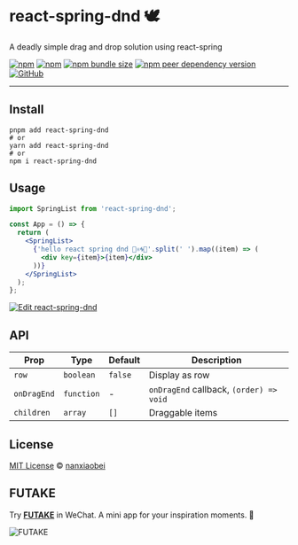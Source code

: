 # react-spring-dnd 🕊

A deadly simple drag and drop solution using react-spring

[![npm](https://img.shields.io/npm/v/react-spring-dnd.svg?style=flat-square)](https://www.npmjs.com/package/react-spring-dnd)
[![npm](https://img.shields.io/npm/dt/react-spring-dnd?style=flat-square)](https://www.npmtrends.com/react-spring-dnd)
[![npm bundle size](https://img.shields.io/bundlephobia/minzip/react-spring-dnd?style=flat-square)](https://bundlephobia.com/result?p=react-spring-dnd)
[![npm peer dependency version](https://img.shields.io/npm/dependency-version/react-spring-dnd/peer/react?style=flat-square)](https://github.com/facebook/react)
[![GitHub](https://img.shields.io/github/license/nanxiaobei/react-spring-dnd?style=flat-square)](https://github.com/nanxiaobei/react-spring-dnd/blob/main/LICENSE)

---

## Install

```shell
pnpm add react-spring-dnd
# or
yarn add react-spring-dnd
# or
npm i react-spring-dnd
```

## Usage

```jsx
import SpringList from 'react-spring-dnd';

const App = () => {
  return (
    <SpringList>
      {'hello react spring dnd 👋⚛️🌀🦥'.split(' ').map((item) => (
        <div key={item}>{item}</div>
      ))}
    </SpringList>
  );
};
```

[![Edit react-spring-dnd](https://codesandbox.io/static/img/play-codesandbox.svg)](https://codesandbox.io/s/react-spring-dnd-lnz70?fontsize=14&hidenavigation=1&theme=dark)

## API

| Prop        | Type       | Default | Description                             |
| ----------- | ---------- | ------- | --------------------------------------- |
| `row`       | `boolean`  | `false` | Display as row                          |
| `onDragEnd` | `function` | -       | `onDragEnd` callback, `(order) => void` |
| `children`  | `array`    | `[]`    | Draggable items                         |

## License

[MIT License](https://github.com/nanxiaobei/react-spring-dnd/blob/main/LICENSE) © [nanxiaobei](https://lee.so/)

## FUTAKE

Try [**FUTAKE**](https://sotake.com/futake) in WeChat. A mini app for your inspiration moments. 🌈

![FUTAKE](https://s3.bmp.ovh/imgs/2022/07/21/452dd47aeb790abd.png)
